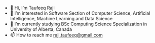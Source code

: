 - 👋 Hi, I’m Taufeeq Raji
- 👀 I’m interested in Software Section of Computer Science, Artificial Intelligence, Machine Learning and Data Science
- 🌱 I’m currently studying BSc Computing Science Specialization in University of Alberta, Canada
- 📫 How to reach me raji.taufeeq@gmail.com

<!---
taufeeqraji/taufeeqraji is a ✨ special ✨ repository because its `README.md` (this file) appears on your GitHub profile.
You can click the Preview link to take a look at your changes.
--->
